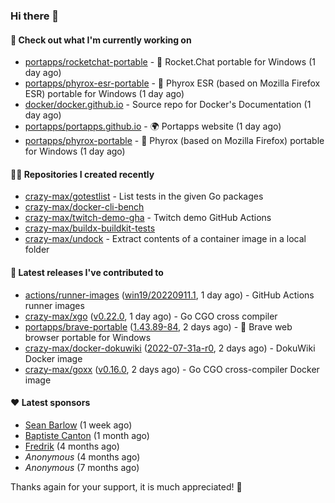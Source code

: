 ### Hi there 👋

#### 👷 Check out what I'm currently working on

- [portapps/rocketchat-portable](https://github.com/portapps/rocketchat-portable) - 🚀 Rocket.Chat portable for Windows  (1 day ago)
- [portapps/phyrox-esr-portable](https://github.com/portapps/phyrox-esr-portable) - 🚀 Phyrox ESR (based on Mozilla Firefox ESR) portable for Windows (1 day ago)
- [docker/docker.github.io](https://github.com/docker/docker.github.io) - Source repo for Docker&#39;s Documentation (1 day ago)
- [portapps/portapps.github.io](https://github.com/portapps/portapps.github.io) - 🌍 Portapps website (1 day ago)
- [portapps/phyrox-portable](https://github.com/portapps/phyrox-portable) - 🚀 Phyrox (based on Mozilla Firefox) portable for Windows (1 day ago)

#### 👨‍💻 Repositories I created recently

- [crazy-max/gotestlist](https://github.com/crazy-max/gotestlist) - List tests in the given Go packages
- [crazy-max/docker-cli-bench](https://github.com/crazy-max/docker-cli-bench)
- [crazy-max/twitch-demo-gha](https://github.com/crazy-max/twitch-demo-gha) - Twitch demo GitHub Actions
- [crazy-max/buildx-buildkit-tests](https://github.com/crazy-max/buildx-buildkit-tests)
- [crazy-max/undock](https://github.com/crazy-max/undock) - Extract contents of a container image in a local folder

#### 🚀 Latest releases I've contributed to

- [actions/runner-images](https://github.com/actions/runner-images) ([win19/20220911.1](https://github.com/actions/runner-images/releases/tag/win19%2F20220911.1), 1 day ago) - GitHub Actions runner images
- [crazy-max/xgo](https://github.com/crazy-max/xgo) ([v0.22.0](https://github.com/crazy-max/xgo/releases/tag/v0.22.0), 1 day ago) - Go CGO cross compiler
- [portapps/brave-portable](https://github.com/portapps/brave-portable) ([1.43.89-84](https://github.com/portapps/brave-portable/releases/tag/1.43.89-84), 2 days ago) - 🚀 Brave web browser portable for Windows
- [crazy-max/docker-dokuwiki](https://github.com/crazy-max/docker-dokuwiki) ([2022-07-31a-r0](https://github.com/crazy-max/docker-dokuwiki/releases/tag/2022-07-31a-r0), 2 days ago) - DokuWiki Docker image
- [crazy-max/goxx](https://github.com/crazy-max/goxx) ([v0.16.0](https://github.com/crazy-max/goxx/releases/tag/v0.16.0), 2 days ago) - Go CGO cross-compiler Docker image

#### ❤️ Latest sponsors
- [Sean Barlow](https://github.com/woolrab6) (1 week ago)
- [Baptiste Canton](https://github.com/batmac) (1 month ago)
- [Fredrik](https://github.com/fredrikscode) (4 months ago)
- _Anonymous_ (4 months ago)
- _Anonymous_ (7 months ago)

Thanks again for your support, it is much appreciated! 🙏
